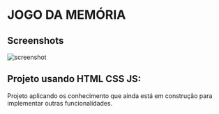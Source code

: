 # JOGO DA MEMÓRIA

## Screenshots

![screenshot](Animação.gif)

## Projeto usando HTML CSS JS:

Projeto aplicando os conhecimento que ainda está em construção para implementar outras funcionalidades.



